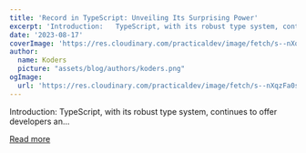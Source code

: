 ```yaml
---
title: 'Record in TypeScript: Unveiling Its Surprising Power'
excerpt: 'Introduction:   TypeScript, with its robust type system, continues to offer developers an...'
date: '2023-08-17'
coverImage: 'https://res.cloudinary.com/practicaldev/image/fetch/s--nXqzFa0s--/c_imagga_scale,f_auto,fl_progressive,h_420,q_auto,w_1000/https://dev-to-uploads.s3.amazonaws.com/uploads/articles/4qqrh7hynvxhcbo6hys6.png'
author:
  name: Koders
  picture: "assets/blog/authors/koders.png"
ogImage:
  url: 'https://res.cloudinary.com/practicaldev/image/fetch/s--nXqzFa0s--/c_imagga_scale,f_auto,fl_progressive,h_420,q_auto,w_1000/https://dev-to-uploads.s3.amazonaws.com/uploads/articles/4qqrh7hynvxhcbo6hys6.png'
---
```


Introduction:   TypeScript, with its robust type system, continues to offer developers an...

[Read more](https://dev.to/brainiacneit/record-in-typescript-unveiling-its-surprising-power-30kf)
